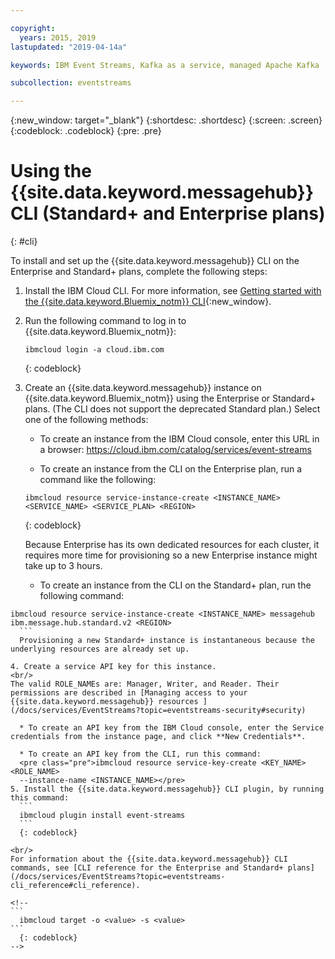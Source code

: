 ```yaml
---

copyright:
  years: 2015, 2019
lastupdated: "2019-04-14a"

keywords: IBM Event Streams, Kafka as a service, managed Apache Kafka

subcollection: eventstreams

---
```


{:new_window: target="_blank"}
{:shortdesc: .shortdesc}
{:screen: .screen}
{:codeblock: .codeblock}
{:pre: .pre}

# Using the {{site.data.keyword.messagehub}} CLI (Standard+ and Enterprise plans)
{: #cli}

To install and set up the  {{site.data.keyword.messagehub}} CLI on the Enterprise and Standard+ plans, complete the following steps:

1. Install the IBM Cloud CLI. For more information, see [Getting started with the {{site.data.keyword.Bluemix_notm}} CLI](/docs/cli?topic=cloud-cli-ibmcloud-cli#ibmcloud-cli){:new_window}.

2. Run the following command to log in to {{site.data.keyword.Bluemix_notm}}:
    ```
    ibmcloud login -a cloud.ibm.com
    ```
    {: codeblock}

3. Create an {{site.data.keyword.messagehub}} instance on {{site.data.keyword.Bluemix_notm}} using the Enterprise or Standard+ plans. (The CLI does not support the deprecated Standard plan.) Select one of the following methods:

    * To create an instance from the IBM Cloud console, enter this URL in a browser: https://cloud.ibm.com/catalog/services/event-streams

    * To create an instance from the CLI on the Enterprise plan, run a command like the following:
    ```
   ibmcloud resource service-instance-create <INSTANCE_NAME> <SERVICE_NAME> <SERVICE_PLAN> <REGION>
    ```
   {: codeblock}
    
    Because Enterprise has its own dedicated resources for each cluster, it requires more time for provisioning so a new Enterprise instance might take up to 3 hours.
    
    * To create an instance from the CLI on the Standard+ plan, run the following command:

  ````
ibmcloud resource service-instance-create <INSTANCE_NAME> messagehub ibm.message.hub.standard.v2 <REGION>
    ```
    Provisioning a new Standard+ instance is instantaneous because the underlying resources are already set up.
    
4. Create a service API key for this instance. 
<br/>
The valid ROLE_NAMEs are: Manager, Writer, and Reader. Their permissions are described in [Managing access to your {{site.data.keyword.messagehub}} resources ](/docs/services/EventStreams?topic=eventstreams-security#security)

    * To create an API key from the IBM Cloud console, enter the Service credentials from the instance page, and click **New Credentials**.

    * To create an API key from the CLI, run this command:
    <pre class="pre">ibmcloud resource service-key-create <KEY_NAME> <ROLE_NAME>
    --instance-name <INSTANCE_NAME></pre>
5. Install the {{site.data.keyword.messagehub}} CLI plugin, by running this command:
    ```
    ibmcloud plugin install event-streams
    ```
    {: codeblock}

<br/>
For information about the {{site.data.keyword.messagehub}} CLI commands, see [CLI reference for the Enterprise and Standard+ plans](/docs/services/EventStreams?topic=eventstreams-cli_reference#cli_reference).

<!--
 ```
    ibmcloud target -o <value> -s <value>
  ```
    {: codeblock}
-->








